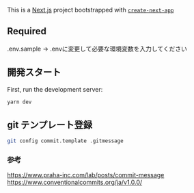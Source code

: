 This is a [Next.js](https://nextjs.org/) project bootstrapped with [`create-next-app`](https://github.com/vercel/next.js/tree/canary/packages/create-next-app)

## Required

.env.sample → .envに変更して必要な環境変数を入力してください

## 開発スタート

First, run the development server:

```bash
yarn dev
```

## git テンプレート登録

```bash
git config commit.template .gitmessage
```

### 参考

https://www.praha-inc.com/lab/posts/commit-message
https://www.conventionalcommits.org/ja/v1.0.0/


